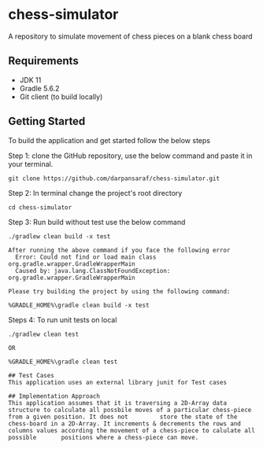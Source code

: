 # chess-simulator
A repository to simulate movement of chess pieces on a blank chess board


## Requirements

* JDK 11
* Gradle 5.6.2
* Git client (to build locally)

## Getting Started
To build the application and get started follow the below steps
 
 Step 1:
    clone the GitHub repository, use the below command and paste it in your terminal.
    
    git clone https://github.com/darpansaraf/chess-simulator.git
    
 Step 2:
    In terminal change the project's root directory

    cd chess-simulator
    
 Step 3: 
    Run build without test use the below command

    ./gradlew clean build -x test
    
    After running the above command if you face the following error 
      Error: Could not find or load main class org.gradle.wrapper.GradleWrapperMain
      Caused by: java.lang.ClassNotFoundException: org.gradle.wrapper.GradleWrapperMain
      
    Please try building the project by using the following command:
    
    %GRADLE_HOME%\gradle clean build -x test

 Steps 4:
    To run unit tests on local

    ./gradlew clean test 
    
    OR
    
    %GRADLE_HOME%\gradle clean test
    
    ## Test Cases
    This application uses an external library junit for Test cases 
    
    ## Implementation Approach
    This application assumes that it is traversing a 2D-Array data structure to calculate all possbile moves of a particular chess-piece from a given position. It does not         store the state of the chess-board in a 2D-Array. It increments & decrements the rows and columns values according the movement of a chess-piece to calulate all possible       positions where a chess-piece can move.
    
    
